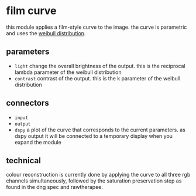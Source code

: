 # film curve

this module applies a film-style curve to the image.
the curve is parametric and uses the [weibull distribution](https://en.wikipedia.org/wiki/Weibull_distribution).

## parameters

* `light` change the overall brightness of the output. this is the reciprocal lambda parameter of the weibull distribution
* `contrast` contrast of the output. this is the k parameter of the weibull distribution

## connectors

* `input`
* `output`
* `dspy` a plot of the curve that corresponds to the current parameters. as dspy output it will be connected
   to a temporary display when you expand the module

## technical

colour reconstruction is currently done by applying the curve to 
all three rgb channels simultaneously, followed by the saturation
preservation step as found in the dng spec and rawtherapee.
